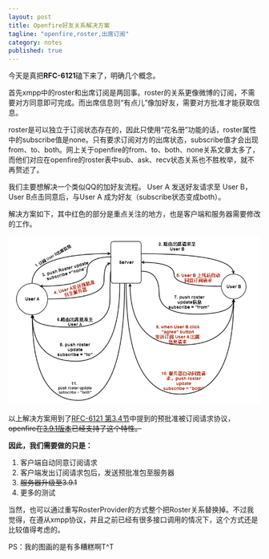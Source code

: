 ```yaml
---
layout: post
title: Openfire好友关系解决方案
tagline: "openfire,roster,出席订阅"
category: notes
published: true
---
```

今天是真把**RFC-6121**磕下来了，明确几个概念。

首先xmpp中的roster和出席订阅是两回事。roster的关系更像微博的订阅，不需要对方同意即可完成。而出席信息则“有点儿”像加好友，需要对方批准才能获取信息。

roster是可以独立于订阅状态存在的，因此只使用“花名册”功能的话，roster属性中的subscribe值是none。只有要求订阅对方的出席状态，subscribe值才会出现from、to、both。网上关于openfire的from、to、both、none关系文章太多了，而他们对应在openfire的roster表中sub、ask、recv状态关系也不胜枚举，就不再赘述了。

我们主要想解决一个类似QQ的加好友流程。 User A 发送好友请求至 User B， User B点击同意后，与User A 成为好友（subscribe状态变成both）。

解决方案如下，其中红色的部分是重点关注的地方，也是客户端和服务器需要修改的工作。

![image](/assets/post-images/2014-05-07-a4cd0a3e-c735-4405-f645-c0113305bf93.png)

以上解决方案用到了[RFC-6121 第3.4节](http://wiki.jabbercn.org/RFC6121#.E9.A2.84.E6.89.B9.E5.87.86.E8.A2.AB.E8.AE.A2.E9.98.85.E8.AF.B7.E6.B1.82)中提到的预批准被订阅请求协议，<s>openfire在[3.9.1版本](http://issues.igniterealtime.org/browse/OF-738)已经支持了这个特性。</s>

**因此，我们需要做的只是：**

1. 客户端自动同意订阅请求
2. 客户端发出订阅请求包后，发送预批准包至服务器
3. <s>服务器升级至3.9.1</s>
4. 更多的测试

当然，也可以通过重写RosterProvider的方式整个把Roster关系替换掉。不过我觉得，在遵从xmpp协议，并且之前已经有很多接口调用的情况下，这个方式还是比较值得考虑的。

PS：我的图画的是有多糟糕啊T^T
